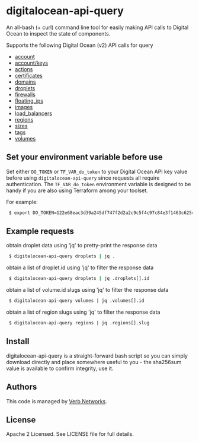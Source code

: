 # digitalocean-api-query

An all-bash (+ curl) command line tool for easily making API calls to Digital 
Ocean to inspect the state of components.

Supports the following Digital Ocean (v2) API calls for query
 * [account](https://developers.digitalocean.com/documentation/v2/#account)
 * [account/keys](https://developers.digitalocean.com/documentation/v2/#ssh-keys)
 * [actions](https://developers.digitalocean.com/documentation/v2/#actions)
 * [certificates](https://developers.digitalocean.com/documentation/v2/#certificates)
 * [domains](https://developers.digitalocean.com/documentation/v2/#domains)
 * [droplets](https://developers.digitalocean.com/documentation/v2/#droplets)
 * [firewalls](https://developers.digitalocean.com/documentation/v2/#firewalls)
 * [floating_ips](https://developers.digitalocean.com/documentation/v2/#floating-ips)
 * [images](https://developers.digitalocean.com/documentation/v2/#images)
 * [load_balancers](https://developers.digitalocean.com/documentation/v2/#load-balancers)
 * [regions](https://developers.digitalocean.com/documentation/v2/#regions)
 * [sizes](https://developers.digitalocean.com/documentation/v2/#sizes)
 * [tags](https://developers.digitalocean.com/documentation/v2/#tags)
 * [volumes](https://developers.digitalocean.com/documentation/v2/#block-storage)

## Set your environment variable before use
Set either `DO_TOKEN` or `TF_VAR_do_token` to your Digital Ocean API key value
before using `digitalocean-api-query` since requests all require authentication.
The `TF_VAR_do_token` environment variable is designed to be handy if you are 
also using Terraform among your toolset.

For example:
```bash
 $ export DO_TOKEN=122e68eac3d39a245df747f2d2a2c9c5f4c97c84e3f1463c625492cce1e622cd
```

## Example requests

obtain droplet data using 'jq' to pretty-print the response data
```bash
 $ digitalocean-api-query droplets | jq .
```

obtain a list of droplet.id using 'jq' to filter the response data
```bash
 $ digitalocean-api-query droplets | jq .droplets[].id
```

obtain a list of volume.id slugs using 'jq' to filter the response data
```bash
 $ digitalocean-api-query volumes | jq .volumes[].id
```

obtain a list of region slugs using 'jq' to filter the response data
```bash
 $ digitalocean-api-query regions | jq .regions[].slug
```

## Install

digitalocean-api-query is a straight-forward bash script so you can simply 
download directly and place somewhere useful to you - the sha256sum value is 
available to confirm integrity, use it.

## Authors
This code is managed by [Verb Networks](https://github.com/verbnetworks).

## License
Apache 2 Licensed. See LICENSE file for full details.
